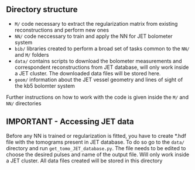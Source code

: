 ## Directory structure

- `M/`  code necessary to extract the regularization matrix from existing reconstructions and perform new ones
- `NN/` code neccessary to train and apply the NN for JET bolometer system
- `bib/`  libraries created to perform a broad set of tasks common to the `NN/` and `M/` folders
- `data/` contains scripts to download the bolometer measurements and correspondent reconstructions from JET database, will only work inside a JET cluster. The downloaded data files will be stored here.
- `geom/` information about the JET vessel geometry and lines of sight of the kb5 bolomter system

Further instructions on how to work with the code is given inside the `M/` and `NN/` directories

## IMPORTANT - Accessing JET data

Before any NN is trained or regularization is fitted, you have to create *.hdf file with the tomograms present in JET database. To do so go to the `data/` directory and run `get_tomo_JET_database.py`. The file needs to be edited to choose the desired pulses and name of the output file. Will only work inside a JET cluster. All data files created will be stored in this directory

